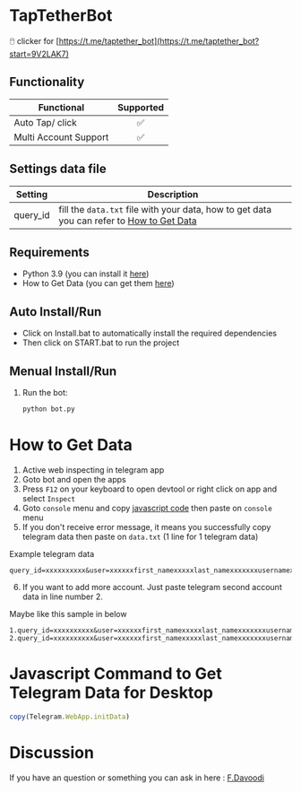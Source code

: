 # TapTetherBot
🖱️ clicker for [https://t.me/taptether_bot](https://t.me/taptether_bot?start=9V2LAK7)


## Functionality
| Functional                                                                      | Supported |
|----------------------------------------------------------------|:---------:|
| Auto Tap/ click                                                |     ✅     |
| Multi Account Support                                          |     ✅     |


## Settings data file
| Setting                      | Description                                                                                    |
|------------------------------|------------------------------------------------------------------------------------------------|
| query_id        | fill the `data.txt` file with your data, how to get data you can refer to [How to Get Data](#how-to-get-data)                      |


## Requirements
- Python 3.9 (you can install it [here](https://www.python.org/downloads/release/python-390/)) 
- How to Get Data (you can get them [here](#how-to-get-data))
  
## Auto Install/Run
- Click on Install.bat to automatically install the required dependencies 
- Then click on START.bat to run the project

## Menual Install/Run
1. Run the bot:
   ```bash
   python bot.py
   ```

# How to Get Data
   
   1. Active web inspecting in telegram app
   2. Goto bot and open the apps
   3. Press `F12` on your keyboard to open devtool or right click on app and select `Inspect`
   4. Goto `console` menu and copy [javascript code](#javascript-command-to-get-telegram-data-for-desktop) then paste on `console` menu
   5. If you don't receive error message, it means you successfully copy telegram data then paste on `data.txt` (1 line for 1 telegram data)
   
   Example telegram data

   ```
   query_id=xxxxxxxxxx&user=xxxxxxfirst_namexxxxxlast_namexxxxxxxusernamexxxxxxxlanguage_codexxxxxxxallows_write_to_pmxxxxxxx&auth_date=xxxxxx&hash=xxxxxxxxxxxxxxxxxxxxx
   ```

   6. If you want to add more account. Just paste telegram second account data in line number 2.
   
   Maybe like this sample in below

   ```
   1.query_id=xxxxxxxxxx&user=xxxxxxfirst_namexxxxxlast_namexxxxxxxusernamexxxxxxxlanguage_codexxxxxxxallows_write_to_pmxxxxxxx&auth_date=xxxxxx&hash=xxxxxxxxxxxxxxxxxxxxx
   2.query_id=xxxxxxxxxx&user=xxxxxxfirst_namexxxxxlast_namexxxxxxxusernamexxxxxxxlanguage_codexxxxxxxallows_write_to_pmxxxxxxx&auth_date=xxxxxx&hash=xxxxxxxxxxxxxxxxxxxxx
   ```

# Javascript Command to Get Telegram Data for Desktop

```javascript
copy(Telegram.WebApp.initData)
```

# Discussion

If you have an question or something you can ask in here : [F.Davoodi](https://t.me/sizifart)

